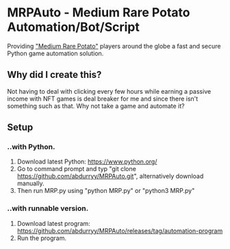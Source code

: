 # MRPAuto - Medium Rare Potato Automation/Bot/Script

Providing ["Medium Rare Potato"](https//medium-rare-potato.io/) players around the globe a fast and secure Python game automation solution.

## Why did I create this?
Not having to deal with clicking every few hours while earning a passive income with NFT games is deal breaker for me and since there isn't something such as that. Why not take a game and automate it?

## Setup
### ..with Python.
1. Download latest Python: https://www.python.org/
2. Go to command prompt and typ "git clone https://github.com/abdurryy/MRPAuto.git", alternatively download manually.
3. Then run MRP.py using "python MRP.py" or "python3 MRP.py"
### ..with runnable version.
1. Download latest program: https://github.com/abdurryy/MRPAuto/releases/tag/automation-program
2. Run the program.
